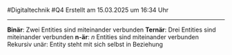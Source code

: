 #Digitaltechnik #Q4 Erstellt am 15.03.2025 um 16:34 Uhr

---

**Binär**: Zwei Entities sind miteinander verbunden
**Ternär**: Drei Entities sind miteinander verbunden
**n-är**: $n$ Entities sind miteinander verbunden
Rekursiv unär: Entity steht mit sich selbst in Beziehung